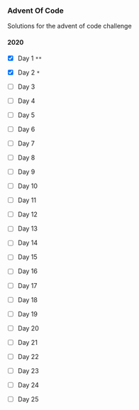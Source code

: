 ### Advent Of Code

Solutions for the advent of code challenge


#### 2020

- [x] Day 1 `**`
- [x] Day 2 `*` 
- [ ] Day 3 
- [ ] Day 4 
- [ ] Day 5 
- [ ] Day 6 
- [ ] Day 7 
- [ ] Day 8 
- [ ] Day 9 
- [ ] Day 10 
- [ ] Day 11
- [ ] Day 12 
- [ ] Day 13
- [ ] Day 14
- [ ] Day 15
- [ ] Day 16
- [ ] Day 17
- [ ] Day 18
- [ ] Day 19
- [ ] Day 20
- [ ] Day 21
- [ ] Day 22
- [ ] Day 23
- [ ] Day 24
- [ ] Day 25
 
